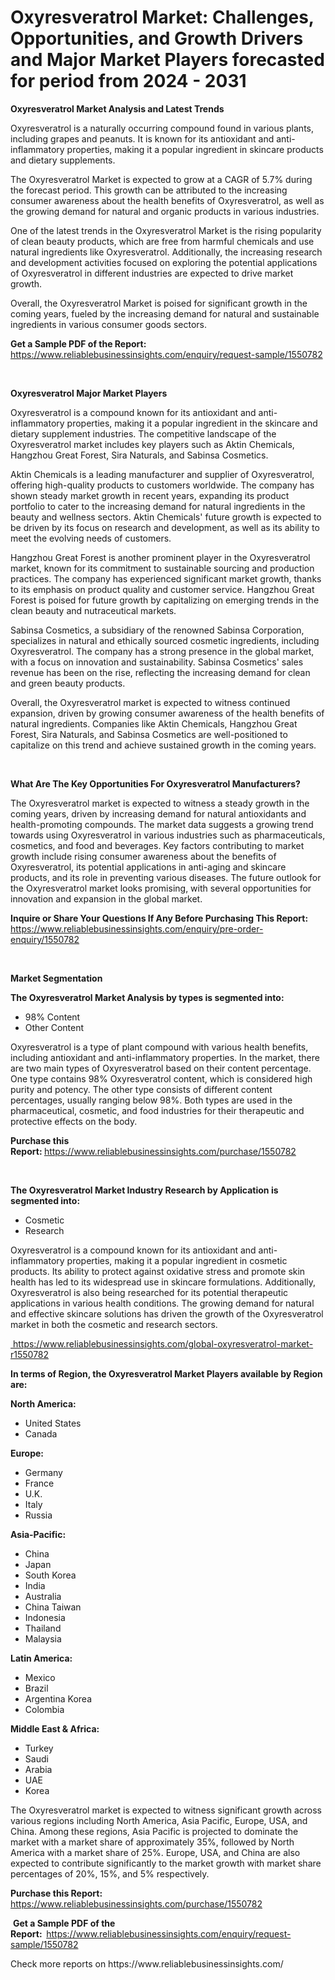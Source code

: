 <p><h1>Oxyresveratrol Market: Challenges, Opportunities, and Growth Drivers and Major Market Players forecasted for period from 2024 - 2031</h1></p><p><strong>Oxyresveratrol Market Analysis and Latest Trends</strong></p>
<p><p>Oxyresveratrol is a naturally occurring compound found in various plants, including grapes and peanuts. It is known for its antioxidant and anti-inflammatory properties, making it a popular ingredient in skincare products and dietary supplements.</p><p>The Oxyresveratrol Market is expected to grow at a CAGR of 5.7% during the forecast period. This growth can be attributed to the increasing consumer awareness about the health benefits of Oxyresveratrol, as well as the growing demand for natural and organic products in various industries.</p><p>One of the latest trends in the Oxyresveratrol Market is the rising popularity of clean beauty products, which are free from harmful chemicals and use natural ingredients like Oxyresveratrol. Additionally, the increasing research and development activities focused on exploring the potential applications of Oxyresveratrol in different industries are expected to drive market growth.</p><p>Overall, the Oxyresveratrol Market is poised for significant growth in the coming years, fueled by the increasing demand for natural and sustainable ingredients in various consumer goods sectors.</p></p>
<p><strong>Get a Sample PDF of the Report:&nbsp;</strong> <a href="https://www.reliablebusinessinsights.com/enquiry/request-sample/1550782">https://www.reliablebusinessinsights.com/enquiry/request-sample/1550782</a></p>
<p>&nbsp;</p>
<p><strong>Oxyresveratrol Major Market Players</strong></p>
<p><p>Oxyresveratrol is a compound known for its antioxidant and anti-inflammatory properties, making it a popular ingredient in the skincare and dietary supplement industries. The competitive landscape of the Oxyresveratrol market includes key players such as Aktin Chemicals, Hangzhou Great Forest, Sira Naturals, and Sabinsa Cosmetics.</p><p>Aktin Chemicals is a leading manufacturer and supplier of Oxyresveratrol, offering high-quality products to customers worldwide. The company has shown steady market growth in recent years, expanding its product portfolio to cater to the increasing demand for natural ingredients in the beauty and wellness sectors. Aktin Chemicals' future growth is expected to be driven by its focus on research and development, as well as its ability to meet the evolving needs of customers.</p><p>Hangzhou Great Forest is another prominent player in the Oxyresveratrol market, known for its commitment to sustainable sourcing and production practices. The company has experienced significant market growth, thanks to its emphasis on product quality and customer service. Hangzhou Great Forest is poised for future growth by capitalizing on emerging trends in the clean beauty and nutraceutical markets.</p><p>Sabinsa Cosmetics, a subsidiary of the renowned Sabinsa Corporation, specializes in natural and ethically sourced cosmetic ingredients, including Oxyresveratrol. The company has a strong presence in the global market, with a focus on innovation and sustainability. Sabinsa Cosmetics' sales revenue has been on the rise, reflecting the increasing demand for clean and green beauty products.</p><p>Overall, the Oxyresveratrol market is expected to witness continued expansion, driven by growing consumer awareness of the health benefits of natural ingredients. Companies like Aktin Chemicals, Hangzhou Great Forest, Sira Naturals, and Sabinsa Cosmetics are well-positioned to capitalize on this trend and achieve sustained growth in the coming years.</p></p>
<p>&nbsp;</p>
<p><strong>What Are The Key Opportunities For Oxyresveratrol Manufacturers?</strong></p>
<p><p>The Oxyresveratrol market is expected to witness a steady growth in the coming years, driven by increasing demand for natural antioxidants and health-promoting compounds. The market data suggests a growing trend towards using Oxyresveratrol in various industries such as pharmaceuticals, cosmetics, and food and beverages. Key factors contributing to market growth include rising consumer awareness about the benefits of Oxyresveratrol, its potential applications in anti-aging and skincare products, and its role in preventing various diseases. The future outlook for the Oxyresveratrol market looks promising, with several opportunities for innovation and expansion in the global market.</p></p>
<p><strong>Inquire or Share Your Questions If Any Before Purchasing This Report:</strong> <a href="https://www.reliablebusinessinsights.com/enquiry/pre-order-enquiry/1550782">https://www.reliablebusinessinsights.com/enquiry/pre-order-enquiry/1550782</a></p>
<p>&nbsp;</p>
<p><strong>Market Segmentation</strong></p>
<p><strong>The Oxyresveratrol Market Analysis by types is segmented into:</strong></p>
<p><ul><li>98% Content</li><li>Other Content</li></ul></p>
<p><p>Oxyresveratrol is a type of plant compound with various health benefits, including antioxidant and anti-inflammatory properties. In the market, there are two main types of Oxyresveratrol based on their content percentage. One type contains 98% Oxyresveratrol content, which is considered high purity and potency. The other type consists of different content percentages, usually ranging below 98%. Both types are used in the pharmaceutical, cosmetic, and food industries for their therapeutic and protective effects on the body.</p></p>
<p><strong>Purchase this Report:&nbsp;</strong><a href="https://www.reliablebusinessinsights.com/purchase/1550782">https://www.reliablebusinessinsights.com/purchase/1550782</a></p>
<p>&nbsp;</p>
<p><strong>The Oxyresveratrol Market Industry Research by Application is segmented into:</strong></p>
<p><ul><li>Cosmetic</li><li>Research</li></ul></p>
<p><p>Oxyresveratrol is a compound known for its antioxidant and anti-inflammatory properties, making it a popular ingredient in cosmetic products. Its ability to protect against oxidative stress and promote skin health has led to its widespread use in skincare formulations. Additionally, Oxyresveratrol is also being researched for its potential therapeutic applications in various health conditions. The growing demand for natural and effective skincare solutions has driven the growth of the Oxyresveratrol market in both the cosmetic and research sectors.</p></p>
<p><a href="https://www.reliablebusinessinsights.com/global-oxyresveratrol-market-r1550782">&nbsp;https://www.reliablebusinessinsights.com/global-oxyresveratrol-market-r1550782</a></p>
<p><strong>In terms of Region, the Oxyresveratrol Market Players available by Region are:</strong></p>
<p>
    <p> <strong> North America: </strong>
        <ul>
            <li>United States</li>
            <li>Canada</li>
        </ul>
        </p> 
    <p> <strong> Europe: </strong>
        <ul>
            <li>Germany</li>
            <li>France</li>
            <li>U.K.</li>
            <li>Italy</li>
            <li>Russia</li>
        </ul>
        </p> 
    <p> <strong> Asia-Pacific: </strong>
        <ul>
            <li>China</li>
            <li>Japan</li>
            <li>South Korea</li>
            <li>India</li>
            <li>Australia</li>
            <li>China Taiwan</li>
            <li>Indonesia</li>
            <li>Thailand</li>
            <li>Malaysia</li>
        </ul>
        </p> 
    <p> <strong> Latin America: </strong>
        <ul>
            <li>Mexico</li>
            <li>Brazil</li>
            <li>Argentina Korea</li>
            <li>Colombia</li>
        </ul>
        </p> 
    <p> <strong> Middle East & Africa: </strong>
        <ul>
            <li>Turkey</li>
            <li>Saudi</li>
            <li>Arabia</li>
            <li>UAE</li>
            <li>Korea</li>
        </ul>
    </p>
    </p>
<p><p>The Oxyresveratrol market is expected to witness significant growth across various regions including North America, Asia Pacific, Europe, USA, and China. Among these regions, Asia Pacific is projected to dominate the market with a market share of approximately 35%, followed by North America with a market share of 25%. Europe, USA, and China are also expected to contribute significantly to the market growth with market share percentages of 20%, 15%, and 5% respectively.</p></p>
<p><strong>Purchase this Report: </strong><a href="https://www.reliablebusinessinsights.com/purchase/1550782">https://www.reliablebusinessinsights.com/purchase/1550782</a></p>
<p>&nbsp;<strong>Get a Sample PDF of the Report:&nbsp;&nbsp;</strong><a href="https://www.reliablebusinessinsights.com/enquiry/request-sample/1550782">https://www.reliablebusinessinsights.com/enquiry/request-sample/1550782</a></p>
<p><strong></strong></p>
<p>Check more reports on https://www.reliablebusinessinsights.com/</p>